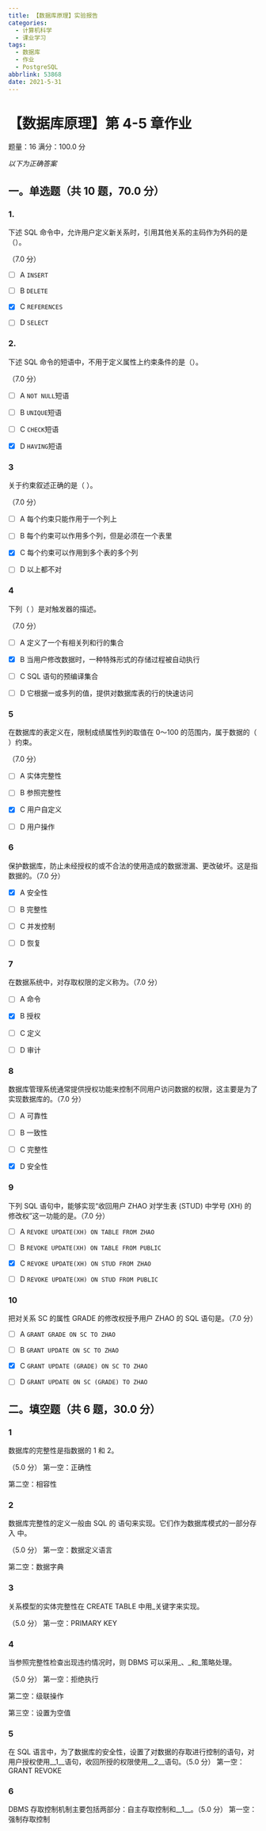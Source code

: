 ```yaml
---
title: 【数据库原理】实验报告
categories:
  - 计算机科学
  - 课业学习
tags:
  - 数据库
  - 作业
  - PostgreSQL
abbrlink: 53868
date: 2021-5-31
---
```


# 【数据库原理】第 4-5 章作业

题量：16 满分：100.0 分

*以下为正确答案*

<!--more-->

## 一。单选题（共 10 题，70.0 分）

### 1.

下述 SQL 命令中，允许用户定义新关系时，引用其他关系的主码作为外码的是（）。

（7.0 分）

- [ ] A `INSERT`

- [ ] B `DELETE`

- [x] C `REFERENCES`

- [ ] D `SELECT`

### 2.

下述 SQL 命令的短语中，不用于定义属性上约束条件的是（）。

（7.0 分）
- [ ] A `NOT NULL`短语

- [ ] B `UNIQUE`短语  

- [ ] C `CHECK`短语

- [x] D `HAVING`短语

### 3

 关于约束叙述正确的是（    ）。

（7.0 分）
- [ ] A 每个约束只能作用于一个列上

- [ ] B 每个约束可以作用多个列，但是必须在一个表里

- [x] C 每个约束可以作用到多个表的多个列

- [ ] D 以上都不对

### 4

下列（     ）是对触发器的描述。

（7.0 分）
- [ ] A 定义了一个有相关列和行的集合

- [x] B 当用户修改数据时，一种特殊形式的存储过程被自动执行

- [ ] C SQL 语句的预编译集合

- [ ] D 它根据一或多列的值，提供对数据库表的行的快速访问

### 5

在数据库的表定义在，限制成绩属性列的取值在 0～100 的范围内，属于数据的（   ）约束。

（7.0 分）
- [ ] A 实体完整性

- [ ] B 参照完整性

- [x] C 用户自定义

- [ ] D 用户操作

### 6

保护数据库，防止未经授权的或不合法的使用造成的数据泄漏、更改破坏。这是指数据的。（7.0 分）

- [x] A 安全性

- [ ] B 完整性

- [ ] C 并发控制

- [ ] D 恢复

### 7

在数据系统中，对存取权限的定义称为。（7.0 分）

- [ ] A 命令

- [x] B 授权

- [ ] C 定义

- [ ] D 审计

### 8

数据库管理系统通常提供授权功能来控制不同用户访问数据的权限，这主要是为了实现数据库的。（7.0 分）

- [ ] A 可靠性

- [ ] B 一致性

- [ ] C 完整性

- [x] D 安全性

### 9

下列 SQL 语句中，能够实现“收回用户 ZHAO 对学生表 (STUD) 中学号 (XH) 的修改权”这一功能的是。（7.0 分）

- [ ] A `REVOKE UPDATE(XH) ON TABLE FROM ZHAO`

- [ ] B `REVOKE UPDATE(XH) ON TABLE FROM PUBLIC`

- [x] C `REVOKE UPDATE(XH) ON STUD FROM ZHAO`

- [ ] D `REVOKE UPDATE(XH) ON STUD FROM PUBLIC`

### 10

把对关系 SC 的属性 GRADE 的修改权授予用户 ZHAO 的 SQL 语句是。（7.0 分）

- [ ] A `GRANT GRADE ON SC TO ZHAO`

- [ ] B `GRANT UPDATE ON SC TO ZHAO`

- [x] C `GRANT UPDATE (GRADE) ON SC TO ZHAO`

- [ ] D `GRANT UPDATE ON SC (GRADE) TO ZHAO`

## 二。填空题（共 6 题，30.0 分）

### 1

数据库的完整性是指数据的   1  和   2。

（5.0 分）
第一空：正确性

第二空：相容性

### 2

数据库完整性的定义一般由 SQL 的          语句来实现。它们作为数据库模式的一部分存入          中。

（5.0 分）
第一空：数据定义语言

第二空：数据字典

### 3

关系模型的实体完整性在 CREATE TABLE 中用\_关键字来实现。

（5.0 分）
第一空：PRIMARY KEY

### 4

当参照完整性检查出现违约情况时，则 DBMS 可以采用\_、\_和\_策略处理。

（5.0 分）
第一空：拒绝执行

第二空：级联操作

第三空：设置为空值

### 5

在 SQL 语言中，为了数据库的安全性，设置了对数据的存取进行控制的语句，对用户授权使用__1__语句，收回所授的权限使用__2__语句。（5.0 分）
第一空：GRANT REVOKE

### 6

DBMS 存取控制机制主要包括两部分：自主存取控制和__1__。（5.0 分）
第一空：强制存取控制